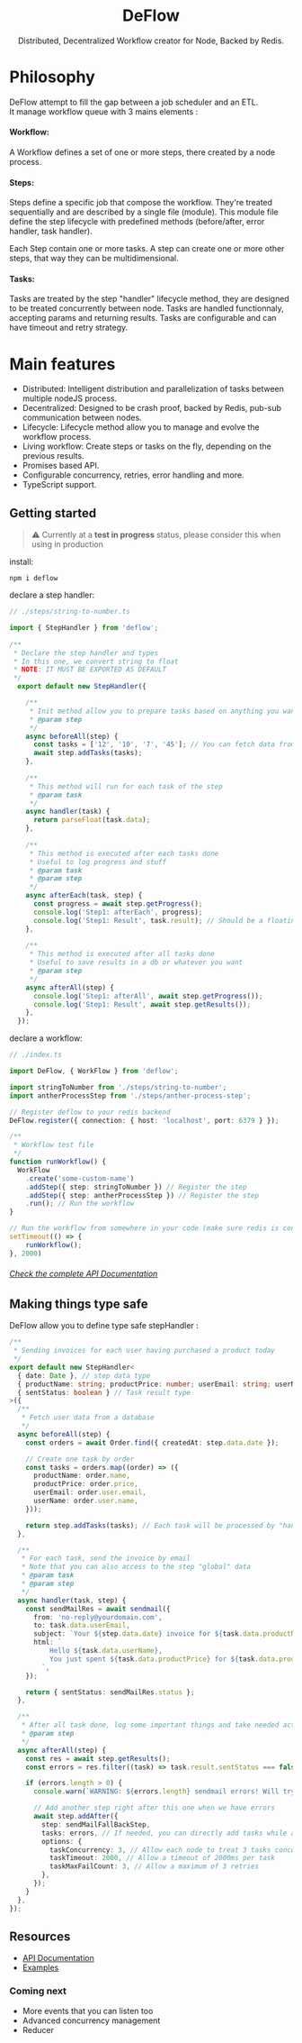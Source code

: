 <h1 align="center">DeFlow</h1>
<p align="center">Distributed, Decentralized Workflow creator for Node, Backed by Redis.</p>

# Philosophy 
DeFlow attempt to fill the gap between a job scheduler and an ETL.  
It manage workflow queue with 3 mains elements : 

#### Workflow:
A Workflow defines a set of one or more steps, there created by a node process.

#### Steps:
Steps define a specific job that compose the workflow.
They're treated sequentially and are described by a single file (module).
This module file define the step lifecycle with predefined methods (before/after, error handler, task handler).

Each Step contain one or more tasks. 
A step can create one or more other steps, that way they can be multidimensional. 

#### Tasks:
Tasks are treated by the step "handler" lifecycle method, they are designed to be treated concurrently between node.
Tasks are handled functionnaly, accepting params and returning results. 
Tasks are configurable and can have timeout and retry strategy.

# Main features
- Distributed: Intelligent distribution and parallelization of tasks between multiple nodeJS process.
- Decentralized: Designed to be crash proof, backed by Redis, pub-sub communication between nodes.
- Lifecycle: Lifecycle method allow you to manage and evolve the workflow process. 
- Living workflow: Create steps or tasks on the fly, depending on the previous results. 
- Promises based API.
- Configurable concurrency, retries, error handling and more.
- TypeScript support.

## Getting started

> :warning: Currently at a **test in progress** status, please consider this when using in production

install:
```
npm i deflow
```

declare a step handler:
```typescript
// ./steps/string-to-number.ts 

import { StepHandler } from 'deflow';
  
/**
 * Declare the step handler and types
 * In this one, we convert string to float
 * NOTE: IT MUST BE EXPORTED AS DEFAULT
 */
  export default new StepHandler({

    /**
     * Init method allow you to prepare tasks based on anything you want
     * @param step
     */
    async beforeAll(step) {
      const tasks = ['12', '10', '7', '45']; // You can fetch data from external source or db
      await step.addTasks(tasks);
    },
  
    /**
     * This method will run for each task of the step
     * @param task
     */
    async handler(task) {
      return parseFloat(task.data);
    },
  
    /**
     * This method is executed after each tasks done
     * Useful to log progress and stuff
     * @param task
     * @param step
     */
    async afterEach(task, step) {
      const progress = await step.getProgress();
      console.log('Step1: afterEach', progress);
      console.log('Step1: Result', task.result); // Should be a floating number
    },
  
    /**
     * This method is executed after all tasks done
     * Useful to save results in a db or whatever you want
     * @param step
     */
    async afterAll(step) {
      console.log('Step1: afterAll', await step.getProgress());
      console.log('Step1: Result', await step.getResults());
    },
  });
```

declare a workflow:
```typescript
// ./index.ts 

import DeFlow, { WorkFlow } from 'deflow';

import stringToNumber from './steps/string-to-number';
import antherProcessStep from './steps/anther-process-step';

// Register deflow to your redis backend
DeFlow.register({ connection: { host: 'localhost', port: 6379 } });

/**
 * Workflow test file
 */
function runWorkflow() {
  WorkFlow
    .create('some-custom-name')
    .addStep({ step: stringToNumber }) // Register the step
    .addStep({ step: antherProcessStep }) // Register the step
    .run(); // Run the workflow
}

// Run the workflow from somewhere in your code (make sure redis is connected before running it)
setTimeout(() => {
    runWorkflow();
}, 2000)
```

###### [Check the complete API Documentation](https://github.com/Fabiencdp/Deflow/tree/main/docs/api.md)


## Making things type safe

DeFlow allow you to define type safe stepHandler :

```typescript
/**
 * Sending invoices for each user having purchased a product today
 */
export default new StepHandler<
  { date: Date }, // step data type
  { productName: string; productPrice: number; userEmail: string; userName: string }, // Task data type
  { sentStatus: boolean } // Task result type
>({
  /**
   * Fetch user data from a database
   */
  async beforeAll(step) {
    const orders = await Order.find({ createdAt: step.data.date });

    // Create one task by order
    const tasks = orders.map((order) => ({
      productName: order.name,
      productPrice: order.price,
      userEmail: order.user.email,
      userName: order.user.name,
    }));

    return step.addTasks(tasks); // Each task will be processed by "handler" method
  },

  /**
   * For each task, send the invoice by email
   * Note that you can also access to the step "global" data
   * @param task
   * @param step
   */
  async handler(task, step) {
    const sendMailRes = await sendmail({
      from: 'no-reply@yourdomain.com',
      to: task.data.userEmail,
      subject: `Your ${step.data.date} invoice for ${task.data.productName}`,
      html: `
          Hello ${task.data.userName},
          You just spent ${task.data.productPrice} for ${task.data.productName}
        `,
    });

    return { sentStatus: sendMailRes.status };
  },

  /**
   * After all task done, log some important things and take needed actions based on results
   * @param step
   */
  async afterAll(step) {
    const res = await step.getResults();
    const errors = res.filter((task) => task.result.sentStatus === false);

    if (errors.length > 0) {
      console.warn(`WARNING: ${errors.length} sendmail errors! Will try fallback method`);

      // Add another step right after this one when we have errors
      await step.addAfter({
        step: sendMailFallBackStep,
        tasks: errors, // If needed, you can directly add tasks while adding step
        options: {
          taskConcurrency: 3, // Allow each node to treat 3 tasks concurrently
          taskTimeout: 2000, // Allow a timeout of 2000ms per task
          taskMaxFailCount: 3, // Allow a maximum of 3 retries
        },
      });
    }
  },
});

```

## Resources

- [API Documentation](https://github.com/Fabiencdp/Deflow/tree/main/docs/api.md)
- [Examples](https://github.com/Fabiencdp/Deflow/tree/main/examples)


### Coming next
- More events that you can listen too
- Advanced concurrency management
- Reducer
